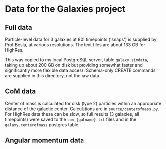 # Data for the Galaxies project

## Full data

Particle-level data for 3 galaxies at 801 timepoints ('snaps') is supplied by Prof Besla, at various resolutions. The text files are about 133 GB for HighRes. 

This was copied to my local PostgreSQL server, table `galaxy.simdata`, taking up about 200 GB on disk but providing somewhat faster and significantly more flexible data access. Schema-only CREATE commands are supplied in this directory, not the raw data.

## CoM data

Center of mass is calculated for disk (type 2) particles within an appropriate distance of the galactic center. Calculations are in `source/centerofmass.py`. For HighRes data these can be slow, so full results (3 galaxies, all timepoints) were saved to the `com_{galname}.txt` files and in the `galaxy.centerofmass` postgres table.

## Angular momentum data

